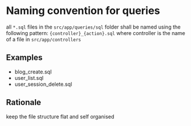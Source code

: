 # Naming convention for queries

all `*.sql` files in the `src/app/queries/sql` folder shall be named using the following pattern: `{controller}_{action}.sql` where controller is the name of a file in `src/app/controllers`

## Examples
- blog_create.sql
- user_list.sql
- user_session_delete.sql

## Rationale
keep the file structure flat and self organised